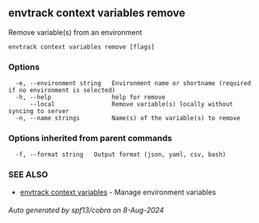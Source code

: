 ## envtrack context variables remove

Remove variable(s) from an environment

```
envtrack context variables remove [flags]
```

### Options

```
  -e, --environment string   Environment name or shortname (required if no environment is selected)
  -h, --help                 help for remove
      --local                Remove variable(s) locally without syncing to server
  -n, --name strings         Name(s) of the variable(s) to remove
```

### Options inherited from parent commands

```
  -f, --format string   Output format (json, yaml, csv, bash)
```

### SEE ALSO

* [envtrack context variables](envtrack_context_variables.md)	 - Manage environment variables

###### Auto generated by spf13/cobra on 8-Aug-2024
